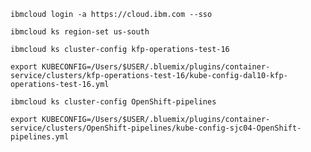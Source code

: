 ```command line
ibmcloud login -a https://cloud.ibm.com --sso
```

```command line
ibmcloud ks region-set us-south
```

```command line
ibmcloud ks cluster-config kfp-operations-test-16
```

```command line
export KUBECONFIG=/Users/$USER/.bluemix/plugins/container-service/clusters/kfp-operations-test-16/kube-config-dal10-kfp-operations-test-16.yml
```

```command line
ibmcloud ks cluster-config OpenShift-pipelines
```

```command line
export KUBECONFIG=/Users/$USER/.bluemix/plugins/container-service/clusters/OpenShift-pipelines/kube-config-sjc04-OpenShift-pipelines.yml
```
